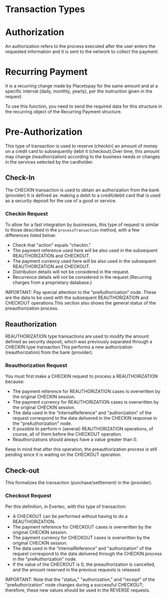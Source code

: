 # Transaction Types

# Authorization
An authorization refers to the process executed after the user enters the requested information and it is sent to the network to collect the payment.

# Recurring Payment
It is a recurring charge made by Placetopay for the same amount and at a specific interval (daily, monthly, yearly), per the instruction given in the request.

To use this function, you need to send the required data for this structure in the recurring object of the Recurring Payment structure.

# Pre-Authorization

This type of transaction is used to reserve (checkin) an amount of money on a credit card to subsequently debit it (checkout).Over time, this amount may change (reauthorization) according to the business needs or changes in the services selected by the cardholder. 

## Check-In
The CHECKIN transaction is used to obtain an authorization from the bank (provider).It is defined as: making a debit to a credit/debit card that is used as a security deposit for the use of a good or service.


### Checkin Request

To allow for a fast integration by businesses, this type of request is similar to those described in the `processTransaction` method, with a few differences listed below:

- Check that "action" equals "checkin."
- The payment reference used here will be also used in the subsequent REAUTHORIZATION and CHECKOUT.
- The payment currency used here will be also used in the subsequent REAUTHORIZATION and CHECKOUT.
- Distribution details will not be considered in the request.
- Recurrence details will not be considered in the request.(Recurring charges from a proprietary database.)


IMPORTANT: Pay special attention to the “preAuthorization” node. These are the data to be used with the subsequent REAUTHORIZATION and CHECKOUT operations.This section also shows the general status of the preauthorization process.

## Reauthorization

REAUTHORIZATION type transactions are used to modify the amount  defined as security deposit, which was previously separated through a CHECKIN type transaction.This performs a new authorization (reauthorization) from the bank (provider).

### Reauthorization Request

You must first make a CHECKIN request to process a REAUTHORIZATION because:

- The payment reference for REAUTHORIZATION cases is overwritten by the original CHECKIN session.
- The payment currency for REAUTHORIZATION cases is overwritten by the original CHECKIN session.
- The data used in the “internalReference” and “authorization” of the request correspond to the data delivered in the CHECKIN response in the "preAuthorization” node.
- It possible to perform n (several) REAUTHORIZATION operations, of course, all of them before the CHECKOUT operation.
- Reauthorizations should always have a value greater than 0.


Keep in mind that after this operation, the preauthorization process is still pending since it is waiting on the CHECKOUT operation.

## Check-out

This formalizes the transaction (purchase/settlement) in the (provider).


### Checkout Request

Per this definition, in Evertec, with this type of transaction:

- A CHECKOUT can be performed without having to do a REAUTHORIZATION.
- The payment reference for CHECKOUT cases is overwritten by the original CHECKIN session.
- The payment currency for CHECKOUT cases is overwritten by the original CHECKIN session.
- The data used in the “internalReference” and “authorization” of the request correspond to the data delivered through the CHECKIN process in the "preAuthorization” node.
- If the value of the CHECKOUT is 0, the preauthorization is cancelled, and the amount reserved in the previous requests is released.

IMPORTANT: Note that the "status," "authorization," and "receipt" of the "preAuthorization" node changes during a successful CHECKOUT; therefore, these new values should be used in the REVERSE requests.
